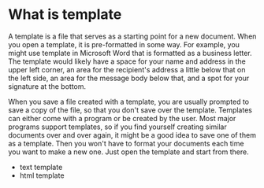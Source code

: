 # What is template

A template is a file that serves as a starting point for a new document. When you open a template, it is pre-formatted in some way. For example, you might use template in Microsoft Word that is formatted as a business letter. The template would likely have a space for your name and address in the upper left corner, an area for the recipient's address a little below that on the left side, an area for the message body below that, and a spot for your signature at the bottom.

When you save a file created with a template, you are usually prompted to save a copy of the file, so that you don't save over the template. Templates can either come with a program or be created by the user. Most major programs support templates, so if you find yourself creating similar documents over and over again, it might be a good idea to save one of them as a template. Then you won't have to format your documents each time you want to make a new one. Just open the template and start from there.
- text template
- html template
